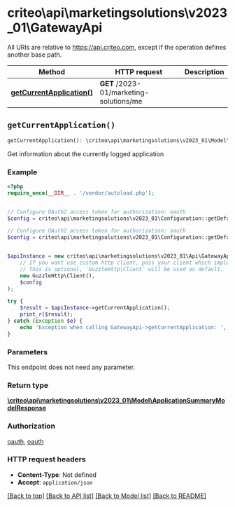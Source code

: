 # criteo\api\marketingsolutions\v2023_01\GatewayApi

All URIs are relative to https://api.criteo.com, except if the operation defines another base path.

| Method | HTTP request | Description |
| ------------- | ------------- | ------------- |
| [**getCurrentApplication()**](GatewayApi.md#getCurrentApplication) | **GET** /2023-01/marketing-solutions/me |  |


## `getCurrentApplication()`

```php
getCurrentApplication(): \criteo\api\marketingsolutions\v2023_01\Model\ApplicationSummaryModelResponse
```



Get information about the currently logged application

### Example

```php
<?php
require_once(__DIR__ . '/vendor/autoload.php');


// Configure OAuth2 access token for authorization: oauth
$config = criteo\api\marketingsolutions\v2023_01\Configuration::getDefaultConfiguration()->setAccessToken('YOUR_ACCESS_TOKEN');

// Configure OAuth2 access token for authorization: oauth
$config = criteo\api\marketingsolutions\v2023_01\Configuration::getDefaultConfiguration()->setAccessToken('YOUR_ACCESS_TOKEN');


$apiInstance = new criteo\api\marketingsolutions\v2023_01\Api\GatewayApi(
    // If you want use custom http client, pass your client which implements `GuzzleHttp\ClientInterface`.
    // This is optional, `GuzzleHttp\Client` will be used as default.
    new GuzzleHttp\Client(),
    $config
);

try {
    $result = $apiInstance->getCurrentApplication();
    print_r($result);
} catch (Exception $e) {
    echo 'Exception when calling GatewayApi->getCurrentApplication: ', $e->getMessage(), PHP_EOL;
}
```

### Parameters

This endpoint does not need any parameter.

### Return type

[**\criteo\api\marketingsolutions\v2023_01\Model\ApplicationSummaryModelResponse**](../Model/ApplicationSummaryModelResponse.md)

### Authorization

[oauth](../../README.md#oauth), [oauth](../../README.md#oauth)

### HTTP request headers

- **Content-Type**: Not defined
- **Accept**: `application/json`

[[Back to top]](#) [[Back to API list]](../../README.md#endpoints)
[[Back to Model list]](../../README.md#models)
[[Back to README]](../../README.md)
